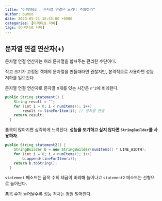```yaml
---
title: "아이템63 : 문자열 연결은 느리니 주의하라"
author: bumoo
date: 2023-05-21 18:55:00 +0900
categories: [이펙티브 자바]
tags: [이펙티브 자바]
---
```


## 문자열 연결 연산자(+)

문자열 연결 연산자는 여러 문자열을 합쳐주는 편리한 수단이다.

작고 크기가 고정된 객체의 문자열을 만들때라면 괜찮지만, 본격적으로 사용하면 성능 저하를 일으킨다.

문자열 연결 연산자로 문자열 n개를 잇는 시간은 `n^2`에 비례한다.

```java
public String statement() {
    String result = "";
    for (int i = 0; i < numItems(); i++)
        result += lineForItem(i); // 문자열 연결
    return result;
  }
```

품목이 많아지면 심각하게 느려진다. **성능을 포기하고 싶지 않다면 `StringBuilder`를 사용하자.**

```java
public String statement2() {
    StringBuilder b = new StringBuilder(numItems() * LINE_WIDTH);
    for (int i = 0; i < numItems(); i++)
        b.append(lineForItem(i));
    return b.toString();
  }
```

`statement` 메소드는 품목 수의 제곱이 비례해 늘어나고 `statement2` 메소드는 선형으로 늘어난다.

품목 수가 늘어날수록 성능 격차는 점점 벌어진다.
